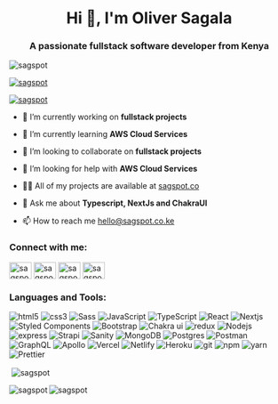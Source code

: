 <h1 align="center">Hi 👋, I'm Oliver Sagala</h1>
<h3 align="center">A passionate fullstack software developer from Kenya</h3>

<p align="left"> <img src="https://komarev.com/ghpvc/?username=sagspot&label=Profile%20views&color=0e75b6&style=flat" alt="sagspot" /> </p>

<p align="left"> <a href="https://github.com/ryo-ma/github-profile-trophy"><img src="https://github-profile-trophy.vercel.app/?username=sagspot&theme=monokai" alt="sagspot" /></a> </p>

<p align="left"> <a href="https://twitter.com/sagspot" target="blank"><img src="https://img.shields.io/twitter/follow/sagspot?logo=twitter&style=for-the-badge" alt="sagspot" /></a> </p>

- 🔭 I’m currently working on **fullstack projects**

- 🌱 I’m currently learning **AWS Cloud Services**

- 👯 I’m looking to collaborate on **fullstack projects**

- 🤝 I’m looking for help with **AWS Cloud Services**

- 👨‍💻 All of my projects are available at [sagspot.co](sagspot.co)

- 💬 Ask me about **Typescript, NextJs and ChakraUI**

- 📫 How to reach me [hello@sagspot.co.ke](mailto:hello@sagspot.co.ke)

<h3 align="left">Connect with me:</h3>
<p align="left">
<a href="https://twitter.com/sagspot" target="blank"><img align="center" src="https://raw.githubusercontent.com/rahuldkjain/github-profile-readme-generator/master/src/images/icons/Social/twitter.svg" alt="sagspot" height="30" width="40" /></a>
<a href="https://linkedin.com/in/sagspot" target="blank"><img align="center" src="https://raw.githubusercontent.com/rahuldkjain/github-profile-readme-generator/master/src/images/icons/Social/linked-in-alt.svg" alt="sagspot" height="30" width="40" /></a>
<a href="https://fb.com/sagspott" target="blank"><img align="center" src="https://raw.githubusercontent.com/rahuldkjain/github-profile-readme-generator/master/src/images/icons/Social/facebook.svg" alt="sagspott" height="30" width="40" /></a>
<a href="https://instagram.com/sagspot" target="blank"><img align="center" src="https://raw.githubusercontent.com/rahuldkjain/github-profile-readme-generator/master/src/images/icons/Social/instagram.svg" alt="sagspot" height="30" width="40" /></a>
</p>

<h3 align="left">Languages and Tools:</h3>
<p>
  <img alt="html5" src="https://img.shields.io/badge/-HTML5-E34F26?style=flat-square&logo=html5&logoColor=white" />
  <img alt="css3" src="https://img.shields.io/badge/-CSS3-2A98CC?style=flat-square&logo=css3&logoColor=white" />
  <img alt="Sass" src="https://img.shields.io/badge/-Sass-CD6799?style=flat-square&logo=sass&logoColor=white" />
  <img alt="JavaScript" src="https://img.shields.io/badge/-JavaScript-EFD81D?style=flat-square&logo=javascript&logoColor=black" />
  <img alt="TypeScript" src="https://img.shields.io/badge/-TypeScript-007ACC?style=flat-square&logo=typescript&logoColor=white" />
  <img alt="React" src="https://img.shields.io/badge/-React-45b8d8?style=flat-square&logo=react&logoColor=white" />
  <img alt="Nextjs" src="https://img.shields.io/badge/-NextJs-000000?style=flat-square&logo=next.js&logoColor=white" />
  <img alt="Styled Components" src="https://img.shields.io/badge/-Styled_Components-db7092?style=flat-square&logo=styled-components&logoColor=white" />
  <img alt="Bootstrap" src="https://img.shields.io/badge/-Bootstrap-722EF9?style=flat-square&logo=bootstrap&logoColor=white" />
  <img alt="Chakra ui" src="https://img.shields.io/badge/-Chakra_ui-29B9AD?style=flat-square&logo=chakra-ui&logoColor=white" />
  <img alt="redux" src="https://img.shields.io/badge/-Redux Toolkit-764ABC?style=flat-square&logo=redux&logoColor=white" />
  <img alt="Nodejs" src="https://img.shields.io/badge/-Nodejs-43853d?style=flat-square&logo=Node.js&logoColor=white" />
  <img alt="express" src="https://img.shields.io/badge/-Express-2E2E2E?style=flat-square&logo=express&logoColor=white" />
  <img alt="Strapi" src="https://img.shields.io/badge/-Strapi-4C25D9?style=flat-square&logo=strapi&logoColor=white" />
  <img alt="Sanity" src="https://img.shields.io/badge/-Sanity-E43B2D?style=flat-square&logo=sanity-cms&logoColor=white" />
  <img alt="MongoDB" src="https://img.shields.io/badge/-MongoDB-13aa52?style=flat-square&logo=mongodb&logoColor=white" />
  <img alt="Postgres" src="https://img.shields.io/badge/-Postgresql-31648C?style=flat-square&logo=postgresql&logoColor=white" />
  <img alt="Postman" src="https://img.shields.io/badge/-Postman-FF6C37?style=flat-square&logo=postman&logoColor=white" />
  <img alt="GraphQL" src="https://img.shields.io/badge/-GraphQL-E10098?style=flat-square&logo=graphql&logoColor=white" />
  <img alt="Apollo" src="https://img.shields.io/badge/-Apollo%20GraphQL-311C87?style=flat-square&logo=apollo-graphql&logoColor=white" />
  <img alt="Vercel" src="https://img.shields.io/badge/-Vercel-000000?style=flat-square&logo=vercel&logoColor=white" />
  <img alt="Netlify" src="https://img.shields.io/badge/-Netlify-43A5B3?style=flat-square&logo=netlify&logoColor=white" />
  <img alt="Heroku" src="https://img.shields.io/badge/-Heroku-430098?style=flat-square&logo=heroku&logoColor=white" />
  <img alt="git" src="https://img.shields.io/badge/-Git-F05032?style=flat-square&logo=git&logoColor=white" />
  <img alt="npm" src="https://img.shields.io/badge/-NPM-CB3837?style=flat-square&logo=npm&logoColor=white" />
  <img alt="yarn" src="https://img.shields.io/badge/-YARN-348BB3?style=flat-square&logo=yarn&logoColor=white" />
  <img alt="Prettier" src="https://img.shields.io/badge/-Prettier-F7B93E?style=flat-square&logo=prettier&logoColor=white" />
  <!-- <img alt="Docker" src="https://img.shields.io/badge/-Docker-46a2f1?style=flat-square&logo=docker&logoColor=white" /> -->
  <!-- <img alt="github actions" src="https://img.shields.io/badge/-Github_Actions-2088FF?style=flat-square&logo=github-actions&logoColor=white" /> -->
</p>

<p>&nbsp;<img align="center" src="https://github-readme-stats.vercel.app/api?username=sagspot&show_icons=true&locale=en" alt="sagspot" /></p>

<p><img align="left" src="https://github-readme-stats.vercel.app/api/top-langs?username=sagspot&show_icons=true&locale=en&layout=compact" alt="sagspot" /></p>

<p><img align="center" src="https://github-readme-streak-stats.herokuapp.com/?user=sagspot&" alt="sagspot" /></p>
